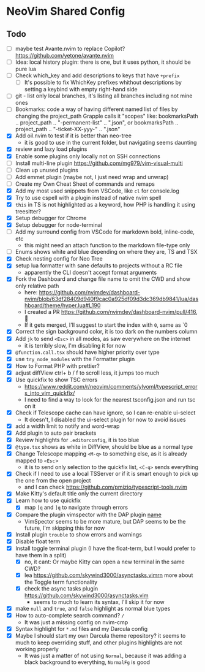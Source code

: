 # NeoVim Shared Config

## Todo

-   [ ] maybe test Avante.nvim to replace Copilot? https://github.com/yetone/avante.nvim
-   [ ] Idea: local history plugin: there is one, but it uses python, it should be pure lua
-   [ ] Check which_key and add descriptions to keys that have `+prefix`
    -   [ ] It's possible to fix WhichKey prefixes whithout descriptions by setting a keybind with empty right-hand side
-   [ ] git - list only local branches, it's listing all branches including not mine ones
-   [ ] Bookmarks: code a way of having different named list of files by changing the project_path
        Grapple calls it "scopes"
        like: bookmarksPath .. project_path .. "-permanent-list" .. ".json", or bookmarksPath .. project_path .. "-ticket-XX-yyy-" .. ".json"
-   [x] Add oil.nvim to test if it is better than neo-tree
    -   it is good to use in the current folder, but navigating seems daunting
-   [x] review and lazy load plugins
-   [x] Enable some plugins only locally not on SSH connections
-   [ ] Install multi-line plugin
        https://github.com/mg979/vim-visual-multi
-   [ ] Clean up unused plugins
-   [ ] Add emmet plugin (maybe not, I just need wrap and unwrap)
-   [ ] Create my Own Cheat Sheet of commands and remaps
-   [x] Add my most used snippets from VSCode, like `cl` for console.log
-   [x] Try to use cspell with a plugin instead of native nvim spell
-   [x] `this` in TS is not highlighted as a keyword, how PHP is handling it using treesitter?
-   [x] Setup debugger for Chrome
-   [x] Setup debugger for node-terminal
-   [ ] Add my surround config from VSCode for markdown bold, inline-code, etc
    -   this might need an attach function to the markdown file-type only
-   [ ] Enums shows white and blue depending on where they are, TS and TSX
-   [x] Check nesting config for Neo Tree
-   [x] setup lua formatter with sane defaults to projects without a RC file
    -   apparently the CLI doesn't accept format arguments
-   [x] Fork the Dashboard and change file name to omit the CWD and show only relative path
    -   here: https://github.com/nvimdev/dashboard-nvim/blob/63df28409d940f9cac0a925df09d3dc369db9841/lua/dashboard/theme/hyper.lua#L190
    -   I created a PR https://github.com/nvimdev/dashboard-nvim/pull/416, 🤞
    -   If it gets merged, I'll suggest to start the index with `0`, same as `0
-   [x] Correct the sign background color, it is too dark on the numbers column
-   [x] Add `jk` to send `<Esc>` in all modes, as saw everywhere on the internet
    -   it is terribly slow, I'm disabling it for now
-   [x] `@function.call.tsx` should have higher priority over type
-   [x] use `try_node_modules` with the Formatter plugin
-   [x] How to Format PHP with prettier?
-   [x] adjust diffView ctrl+ b / f to scroll less, it jumps too much
-   [x] Use quickfix to show TSC errors
    -   https://www.reddit.com/r/neovim/comments/ylvoml/typescript_errors_into_vim_quickfix/
    -   I need to find a way to look for the nearest tsconfig.json and run tsc on it
-   [x] Check if Telescope cache can have ignore, so I can re-enable ui-select
    -   It doesn't, I disabled the ui-select plugin for now to avoid issues
-   [x] add a width limit to notify and word-wrap
-   [x] Add plugin to auto pair brackets
-   [x] Review highlights for `.editorconfig`, it is too blue
-   [x] `@type.tsx` shows as white in DiffView, should be blue as a normal type
-   [x] Change Telescope mapping `<M-q>` to something else, as it is already mapped to `<Esc`>
    -   it is to send only selection to the quickfix list, `<C-q>` sends everything
-   [x] Check if I need to use a local TSServer or if it is smart enough to pick up the one from the open project
    -   and I can check https://github.com/pmizio/typescript-tools.nvim
-   [x] Make Kitty's default title only the current directory
-   [x] Learn how to use quickfix
    -   [x] map `[q` and `]q` to navigate through errors
-   [x] Compare the plugin vimspector with the DAP plugin [name](https://github.com/puremourning/vimspector)
    -   VimSpector seems to be more mature, but DAP seems to be the future, I'm skipping this for now
-   [x] Install plugin `trouble` to show errors and warnings
-   [x] Disable float term
-   [x] Install toggle terminal plugin (I have the float-term, but I would prefer to have them in a split)
    -   [x] no, it cant: Or maybe Kitty can open a new terminal in the same CWD?
    -   [x] lea https://github.com/skywind3000/asynctasks.vimrn more about the Toggle term functionality
    -   [x] check the async tasks plugin https://github.com/skywind3000/asynctasks.vim
        -   seems to much to learn its syntax, I'll skip it for now
-   [x] make `null` and `true`, and `false` highlight as normal blue types
-   [x] How to auto-complete search command? `/ `
    -   It was just a missing config on nvim-cmp
-   [x] Syntax highlight for `*.md` files and my Darcula config
-   [x] Maybe I should start my own Darcula theme repository? it seems to much to keep overriding stuff, and other plugins highlights are not working properly
    -   It was just a matter of not using `Normal`, because it was adding a black background to everything, `NormalFg` is good
